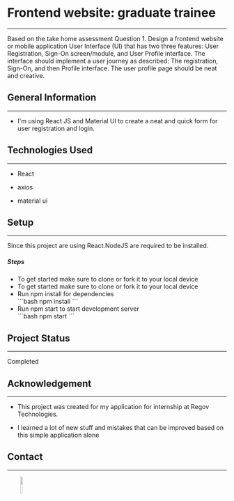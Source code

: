 <h1>Frontend website: graduate trainee</h1>
<hr><p>Based on the take home assessment Question 1.
Design a frontend website or mobile application User Interface (UI) that has two three features: User Registration, Sign-On screen/module, and User Profile interface. The interface should implement a user journey as described: The registration, Sign-On, and then Profile interface. The user profile page should be neat and creative.</p><h2>General Information</h2>
<hr><ul>
<li>I'm using React JS and Material UI to create a neat and quick form for user registration and login.</li>
</ul><h2>Technologies Used</h2>
<hr><ul>
<li>React</li>
</ul><ul>
<li>axios</li>
</ul><ul>
<li>material ui</li>
</ul><h2>Setup</h2>
<hr><p>Since this project are using React.NodeJS are required to be installed.</p><h5>Steps</h5><ul>
<li>To get started make sure to clone or fork it to your local device</li>
<li>To get started make sure to clone or fork it to your local device</li>
<li>Run npm install for dependencies</li>
```bash
npm install
```
<li>Run npm start to start development server</li>
 ```bash
npm start
```
</ul><h2>Project Status</h2>
<hr><p>Completed</p><h2>Acknowledgement</h2>
<hr><ul>
<li>This project was created for my application for internship at Regov Technologies.</li>
</ul><ul>
<li>I learned a lot of new stuff and mistakes that can be improved based on this simple application alone</li>
</ul><h2>Contact</h2>
<hr><p><span style="margin-right: 30px;"></span><a href="https://github.com/aniqaqill/auth-client"><img target="_blank" src="https://cdn.jsdelivr.net/gh/devicons/devicon/icons/github/github-original.svg" style="width: 10%;"></a></p>


